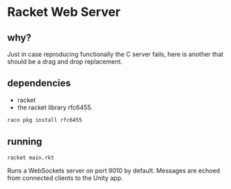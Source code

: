# Racket Web Server

## why? 

Just in case reproducing functionally the C server fails, here is another that should be a drag and drop replacement.

## dependencies
- racket
- the racket library rfc6455.
``` bash
raco pkg install rfc6455
```
## running
```bash
racket main.rkt
```
Runs a WebSockets server on port 9010 by default. Messages are echoed from connected clients to the Unity app.
